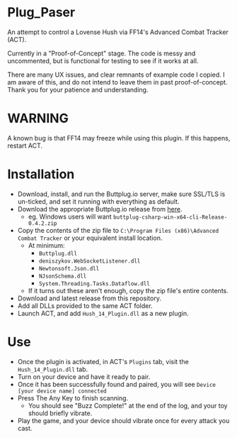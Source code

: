 # Plug_Paser

An attempt to control a Lovense Hush via FF14's Advanced Combat Tracker (ACT). 

Currently in a "Proof-of-Concept" stage. 
The code is messy and uncommented, but is functional for testing to see if it works at all.

There are many UX issues, and clear remnants of example code I copied. 
I am aware of this, and do not intend to leave them in past proof-of-concept.
Thank you for your patience and understanding.

# WARNING
A known bug is that FF14 may freeze while using this plugin.
If this happens, restart ACT.

# Installation

 * Download, install, and run the Buttplug.io server, make sure SSL/TLS is un-ticked, and set it running with everything as default.
 * Download the appropriate Buttplug.io release from [here](https://github.com/buttplugio/buttplug-csharp/releases).
    + eg. Windows users will want `buttplug-csharp-win-x64-cli-Release-0.4.2.zip`
 * Copy the contents of the zip file to `C:\Program Files (x86)\Advanced Combat Tracker` or your equivalent install location.
    + At minimum:
        - `Buttplug.dll`
        - `deniszykov.WebSocketListener.dll`
        - `Newtonsoft.Json.dll`
        - `NJsonSchema.dll`
        - `System.Threading.Tasks.Dataflow.dll`
    + If it turns out these aren't enough, copy the zip file's entire contents.
 * Download and latest release from this repository.
 * Add all DLLs provided to the same ACT folder.
 * Launch ACT, and add `Hush_14_Plugin.dll` as a new plugin.

 
# Use
 
 * Once the plugin is activated, in ACT's `Plugins` tab, visit the `Hush_14_Plugin.dll` tab.
 * Turn on your device and have it ready to pair.
 * Once it has been successfully found and paired, you will see `Device [your device name] connected`
 * Press The Any Key to finish scanning.
    + You should see "Buzz Complete!" at the end of the log, and your toy should briefly vibrate.
 * Play the game, and your device should vibrate once for every attack you cast.
